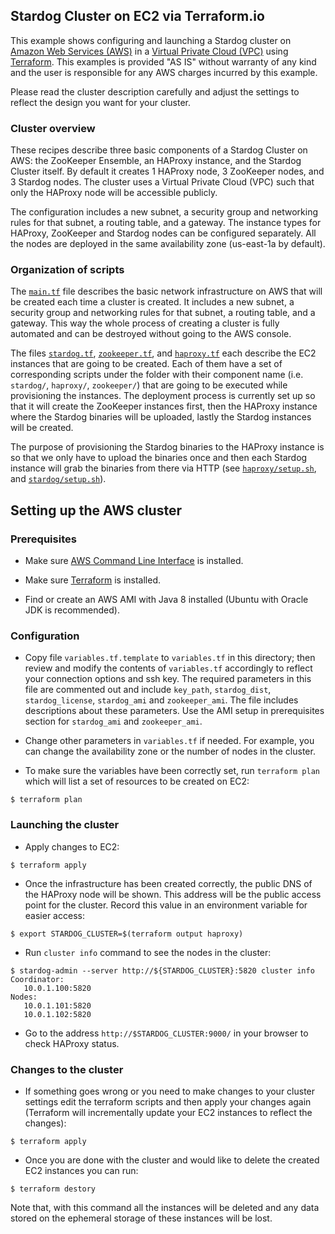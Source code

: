 ## Stardog Cluster on EC2 via Terraform.io

This example shows configuring and launching a Stardog cluster on [Amazon Web Services (AWS)](https://aws.amazon.com/) in a [Virtual Private Cloud (VPC)](https://aws.amazon.com/documentation/vpc/) using [Terraform](http://terraform.io). This examples is provided "AS IS" without warranty of any kind and the user is responsible for any AWS charges incurred by this example. 

Please read the cluster description carefully and adjust the settings to reflect the design you want for your cluster.

### Cluster overview

These recipes describe three basic components of a Stardog Cluster on AWS: the ZooKeeper Ensemble, an HAProxy instance, and the Stardog Cluster itself. By default it creates 1 HAProxy node, 3 ZooKeeper nodes, and 3 Stardog nodes. The cluster uses a Virtual Private Cloud (VPC) such that only the HAProxy node will be accessible publicly.

The configuration includes a new subnet, a security group and networking rules for that subnet, a routing table, and a gateway. The instance types for HAProxy, ZooKeeper and Stardog nodes can be configured separately. All the nodes are deployed in the same availability zone (us-east-1a by default).

### Organization of scripts

The [`main.tf`](main.tf) file describes the basic network infrastructure on AWS that will be created each time a cluster is created. It includes a new subnet, a security group and networking rules for that subnet, a routing table, and a gateway. This way the whole process of creating a cluster is fully automated and can be destroyed without going to the AWS console.

The files [`stardog.tf`](stardog.tf), [`zookeeper.tf`](zookeeper.tf), and [`haproxy.tf`](haproxy.tf) each describe the EC2 instances that are going to be created. Each of them have a set of corresponding scripts under the folder with their component name (i.e. `stardog/`, `haproxy/`, `zookeeper/`) that are going to be executed while provisioning the instances. The deployment process is currently set up so that it will create the ZooKeeper instances first, then the HAProxy instance where the Stardog binaries will be uploaded, lastly the Stardog instances will be created.

The purpose of provisioning the Stardog binaries to the HAProxy instance is so that we only have to upload the binaries once and then each Stardog instance will grab the binaries from there via HTTP (see [`haproxy/setup.sh`](haproxy/setup.sh), and [`stardog/setup.sh`](stardog/setup.sh)).

## Setting up the AWS cluster

### Prerequisites

- Make sure [AWS Command Line Interface](https://aws.amazon.com/cli/) is installed.

- Make sure [Terraform](http://terraform.io) is installed.

- Find or create an AWS AMI with Java 8 installed (Ubuntu with Oracle JDK is recommended).

### Configuration

- Copy file `variables.tf.template` to `variables.tf` in this directory; then review and modify the contents of `variables.tf` accordingly to reflect your connection options and ssh key. The required parameters in this file are commented out and include `key_path`, `stardog_dist`, `stardog_license`, `stardog_ami` and `zookeeper_ami`. The file includes descriptions about these parameters. Use the AMI setup in prerequisites section for `stardog_ami` and `zookeeper_ami`.

- Change other parameters in `variables.tf` if needed. For example, you can change the availability zone or the number of nodes in the cluster.

- To make sure the variables have been correctly set, run `terraform plan` which will list a set of resources to be created on EC2:

```
$ terraform plan
```

### Launching the cluster

- Apply changes to EC2:

```
$ terraform apply
```

- Once the infrastructure has been created correctly, the public DNS of the HAProxy node will be shown. This address will be the public access point for the cluster. Record this value in an environment variable for easier access:

```
$ export STARDOG_CLUSTER=$(terraform output haproxy)
```

- Run `cluster info` command to see the nodes in the cluster:

```
$ stardog-admin --server http://${STARDOG_CLUSTER}:5820 cluster info
Coordinator:
   10.0.1.100:5820
Nodes:
   10.0.1.101:5820
   10.0.1.102:5820
```

- Go to the address `http://$STARDOG_CLUSTER:9000/` in your browser to check HAProxy status.

### Changes to the cluster

- If something goes wrong or you need to make changes to your cluster settings edit the terraform scripts and then apply your changes again (Terraform will incrementally update your EC2 instances to reflect the changes):

```
$ terraform apply
```

- Once you are done with the cluster and would like to delete the created EC2 instances you can run:

```
$ terraform destory
```

Note that, with this command all the instances will be deleted and any data stored on the ephemeral storage of these instances will be lost.





